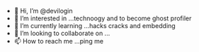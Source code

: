 - 👋 Hi, I’m @devilogin
- 👀 I’m interested in ...technoogy and to become ghost profiler 
- 🌱 I’m currently learning ...hacks cracks and embedding
- 💞️ I’m looking to collaborate on ...
- 📫 How to reach me ...ping me

<!---
devilogin/devilogin is a ✨ special ✨ repository because its `README.md` (this file) appears on your GitHub profile.
You can click the Preview link to take a look at your changes.
--->
